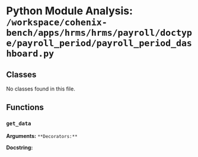 # Python Module Analysis: `/workspace/cohenix-bench/apps/hrms/hrms/payroll/doctype/payroll_period/payroll_period_dashboard.py`

## Classes

No classes found in this file.


## Functions

### `get_data`
**Arguments:** ``
**Decorators:** ``

**Docstring:**
```

```

